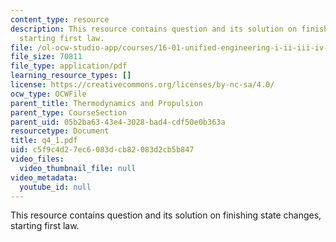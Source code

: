 ```yaml
---
content_type: resource
description: This resource contains question and its solution on finishing state changes,
  starting first law.
file: /ol-ocw-studio-app/courses/16-01-unified-engineering-i-ii-iii-iv-fall-2005-spring-2006/c5f9c4d27ec6083dcb82083d2cb5b847_q4_1.pdf
file_size: 70811
file_type: application/pdf
learning_resource_types: []
license: https://creativecommons.org/licenses/by-nc-sa/4.0/
ocw_type: OCWFile
parent_title: Thermodynamics and Propulsion
parent_type: CourseSection
parent_uid: 05b2ba63-43e4-3028-bad4-cdf50e0b363a
resourcetype: Document
title: q4_1.pdf
uid: c5f9c4d2-7ec6-083d-cb82-083d2cb5b847
video_files:
  video_thumbnail_file: null
video_metadata:
  youtube_id: null
---
```

This resource contains question and its solution on finishing state changes, starting first law.